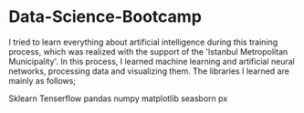 # Data-Science-Bootcamp
I tried to learn everything about artificial intelligence during this training process, which was realized with the support of the 'Istanbul Metropolitan Municipality'. In this process, I learned machine learning and artificial neural networks, processing data and visualizing them. The libraries I learned are mainly as follows;

Sklearn
Tenserflow
pandas
numpy
matplotlib
seasborn
px
